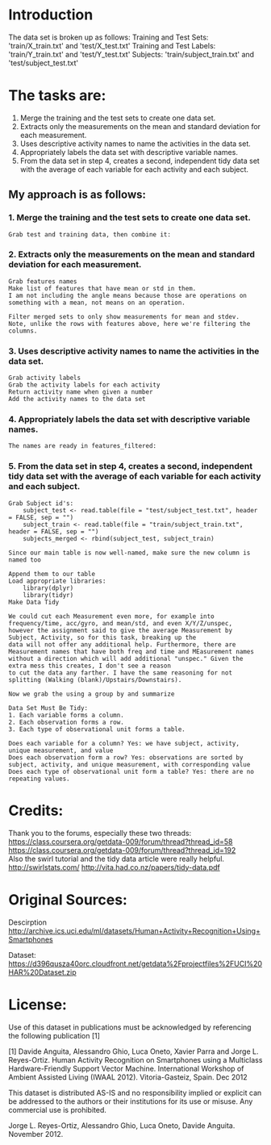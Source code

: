 # Introduction

The data set is broken up as follows:
Training and Test Sets: 'train/X_train.txt' and 'test/X_test.txt'
Training and Test Labels: 'train/Y_train.txt' and 'test/Y_test.txt' 
Subjects: 'train/subject_train.txt' and 'test/subject_test.txt'

The tasks are:
========

1. 	Merge the training and the test sets to create one data set.
2. Extracts only the measurements on the mean and standard deviation for each measurement. 
3. Uses descriptive activity names to name the activities in the data set.
4. Appropriately labels the data set with descriptive variable names. 
5. From the data set in step 4, creates a second, independent tidy data set with the average of each variable for each activity and each subject.

## My approach is as follows:

### 1. 	Merge the training and the test sets to create one data set.
	Grab test and training data, then combine it:
	
### 2. Extracts only the measurements on the mean and standard deviation for each measurement. 
	Grab features names
	Make list of features that have mean or std in them. 
	I am not including the angle means because those are operations on something with a mean, not means on an operation.
	
	Filter merged sets to only show measurements for mean and stdev.
	Note, unlike the rows with features above, here we're filtering the columns.
	
### 3. Uses descriptive activity names to name the activities in the data set.
	Grab activity labels
	Grab the activity labels for each activity
	Return activity name when given a number
	Add the activity names to the data set

### 4. Appropriately labels the data set with descriptive variable names. 
	The names are ready in features_filtered:
	
### 5. From the data set in step 4, creates a second, independent tidy data set with the average of each variable for each activity and each subject.
	Grab Subject id's:
		subject_test <- read.table(file = "test/subject_test.txt", header = FALSE, sep = "")
		subject_train <- read.table(file = "train/subject_train.txt", header = FALSE, sep = "")
		subjects_merged <- rbind(subject_test, subject_train)
	
	Since our main table is now well-named, make sure the new column is named too

	Append them to our table
	Load appropriate libraries:
		library(dplyr)
		library(tidyr)
	Make Data Tidy 

	We could cut each Measurement even more, for example into frequency/time, acc/gyro, and mean/std, and even X/Y/Z/unspec,
	however the assignment said to give the average Measurement by Subject, Activity, so for this task, breaking up the
	data will not offer any additional help. Furthermore, there are Measurement names that have both freq and time and MEasurement names without a direction which will add additional "unspec." Given the extra mess this creates, I don't see a reason
	to cut the data any farther. I have the same reasoning for not splitting (Walking (blank)/Upstairs/Downstairs).
		
	Now we grab the using a group by and summarize
	
	Data Set Must Be Tidy:
	1. Each variable forms a column.
	2. Each observation forms a row.
	3. Each type of observational unit forms a table.
	
	Does each variable for a column? Yes: we have subject, activity, unique measurement, and value
	Does each observation form a row? Yes: observations are sorted by subject, activity, and unique measurement, with corresponding value
	Does each type of observational unit form a table? Yes: there are no repeating values.


Credits:
========
Thank you to the forums, especially these two threads:
https://class.coursera.org/getdata-009/forum/thread?thread_id=58
https://class.coursera.org/getdata-009/forum/thread?thread_id=192	
Also the swirl tutorial and the tidy data article were really helpful.
http://swirlstats.com/
http://vita.had.co.nz/papers/tidy-data.pdf


	
	
Original Sources:
========

Descirption
http://archive.ics.uci.edu/ml/datasets/Human+Activity+Recognition+Using+Smartphones

Dataset:
https://d396qusza40orc.cloudfront.net/getdata%2Fprojectfiles%2FUCI%20HAR%20Dataset.zip



License:
========
Use of this dataset in publications must be acknowledged by referencing the following publication [1] 

[1] Davide Anguita, Alessandro Ghio, Luca Oneto, Xavier Parra and Jorge L. Reyes-Ortiz. Human Activity Recognition on Smartphones using a Multiclass Hardware-Friendly Support Vector Machine. International Workshop of Ambient Assisted Living (IWAAL 2012). Vitoria-Gasteiz, Spain. Dec 2012

This dataset is distributed AS-IS and no responsibility implied or explicit can be addressed to the authors or their institutions for its use or misuse. Any commercial use is prohibited.

Jorge L. Reyes-Ortiz, Alessandro Ghio, Luca Oneto, Davide Anguita. November 2012.